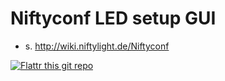 Niftyconf LED setup GUI
=======================

* s. http://wiki.niftylight.de/Niftyconf


[![Flattr this git repo](http://api.flattr.com/button/flattr-badge-large.png)](https://flattr.com/submit/auto?user_id=niftylight&url=https://github.com/niftylight/niftyconf&title=niftyconf&language=&tags=github&category=software)
